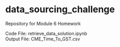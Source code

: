 # data_sourcing_challenge
Repository for Module 6 Homework

Code File: retrieve_data_solution.ipynb<br>
Output File: CME_Time_To_GST.csv